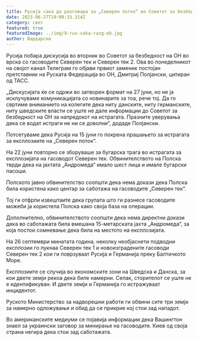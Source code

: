```yaml
---
title: Русија сака да разговара за „Северен поток“ во Советот за безбедност на ОН
date: 2023-06-27T19:00:33.314Z
category: свет
featured: true
featuredImage: ../img/9-rus-saka-razg-ob.jpg
author: Вардарски
---
```

Русија побара дискусија во вторник во Советот за безбедност на ОН во врска со гасоводите Северен тек и Северен тек 2. Ова во понеделникот на својот канал Телеграм го објави првиот заменик постојан претставник на Руската Федерација во ОН, Дмитриј Полјански, цитиран од ТАСС.

„Дискусијата ќе се одржи во затворен формат на 27 јуни, но не ја исклучуваме комуникацијата со новинарите за тоа, рече тој. Да го свртиме вниманието на колегите дека ниту данските, ниту германските, ниту шведските власти се уште не дале информации до Советот за безбедност на ОН за напредокот на истрагата. Празните уверувања дека се водат истраги не ни се доволни“, додаде Полјански.

Потсетуваме дека Русија на 15 јуни го покрена прашањето за истрагата за експлозиите на „Северен поток“.

На 22 јуни повторно се зборуваше за бугарска трага во истрагата за експлозијата на гасоводот Северен тек. Обвинителството на Полска тврди дека на јахтата „Андромеда“ имало шест лица и имале бугарски пасоши.

Полското јавно обвинителство соопшти дека нема докази дека Полска била користена како центар за саботажа на гасоводите „Северен тек“.

Тој ги отфрли извештаите дека групата што ги разнесе гасоводите можеби ја користела Полска како своја база на операции.

Дополнително, обвинителството соопшти дека нема директни докази дека во саботажата била вмешана 15-метарската јахта „Андромеда“, за која постои сомневање дека била на местото на експлозијата.

На 26 септември минатата година, неколку необјаснети подводни експлозии го пукнаа Северен тек 1 и новоизградените гасоводи Северен тек 2 кои ги поврзуваат Русија и Германија преку Балтичкото Море.

Експлозиите се случија во економските зони на Шведска и Данска, за кои двете земји рекоа дека биле намерни. Сепак, сторителот се уште не е идентификуван. И двете земји и Германија го истражуваат инцидентот.

Руското Министерство за надворешни работи ги обвини сите три земји за намерно одложување и обид да се прикрие кој стои зад нападот.

Во американските медиуми се појавија информации дека Вашингтон знаел за украински заговор за минирање на гасоводите. Киев од своја страна негира дека стои зад саботажата.